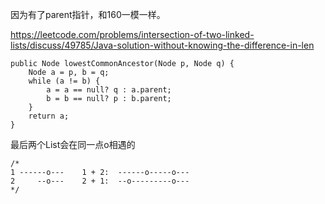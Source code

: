 因为有了parent指针，和160一模一样。

https://leetcode.com/problems/intersection-of-two-linked-lists/discuss/49785/Java-solution-without-knowing-the-difference-in-len


```
public Node lowestCommonAncestor(Node p, Node q) {
	Node a = p, b = q;
	while (a != b) {
		a = a == null? q : a.parent;
		b = b == null? p : b.parent;    
	}
	return a;
}
```
最后两个List会在同一点o相遇的
```
/*
1 ------o---    1 + 2:  ------o-----o---
2     --o---    2 + 1:  --o---------o--- 
*/

```
